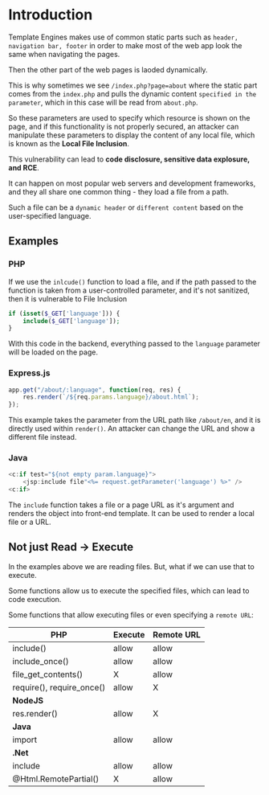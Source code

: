 # Introduction

Template Engines makes use of common static parts such as `header, navigation bar, footer` in order to make most of the web app look the same when navigating the pages.

Then the other part of the web pages is laoded dynamically.

This is why sometimes we see `/index.php?page=about` where the static part comes from the `index.php` and pulls the dynamic content `specified in the parameter`, which in this case will be read from `about.php`.

So these parameters are used to specify which resource is shown on the page, and if this functionality is not properly secured, an attacker can manipulate these parameters to display the content of any local file, which is known as the **Local File Inclusion**.

This vulnerability can lead to **code disclosure, sensitive data explosure, and RCE**.

It can happen on most popular web servers and development frameworks, and they all share one common thing - they load a file from a path.

Such a file can be a `dynamic header` or `different content` based on the user-specified language.

## Examples

### PHP

If we use the `inlcude()` function to load a file, and if the path passed to the function is taken from a user-controlled parameter, and it's not sanitized, then it is vulnerable to File Inclusion

```php
if (isset($_GET['language'])) {
    include($_GET['language']);
}
```

With this code in the backend, everything passed to the `language` parameter will be loaded on the page.

### Express.js

```js
app.get("/about/:language", function(req, res) {
    res.render(`/${req.params.language}/about.html`);
});
```

This example takes the parameter from the URL path like `/about/en`, and it is directly used within `render()`. An attacker can change the URL and show a different file instead.

### Java

```java
<c:if test="${not empty param.language}">
    <jsp:include file"<%= request.getParameter('language') %>" />
<c:if>
```

The `include` function takes a file or a page URL as it's argument and renders the object into front-end template. It can be used to render a local file or a URL.

## Not just Read -> Execute

In the examples above we are reading files. But, what if we can use that to execute.

Some functions allow us to execute the specified files, which can lead to code execution.

Some functions that allow executing files or even specifying a `remote URL`:

|   PHP         |  Execute      |   Remote URL      | 
|---------------|---------------|-------------------|
| include()     |    allow      |   allow           |
| include_once() |    allow      |   allow           |
|file_get_contents()|X|allow|
|require(), require_once() | allow| X|
|**NodeJS**| | |
|res.render()|allow|X|
|**Java**|||
|import|allow|allow|
|**.Net**|||
|include|allow|allow|
|@Html.RemotePartial()|X|allow|


